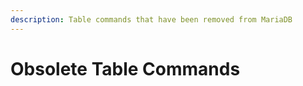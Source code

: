 ```yaml
---
description: Table commands that have been removed from MariaDB
---
```


# Obsolete Table Commands

